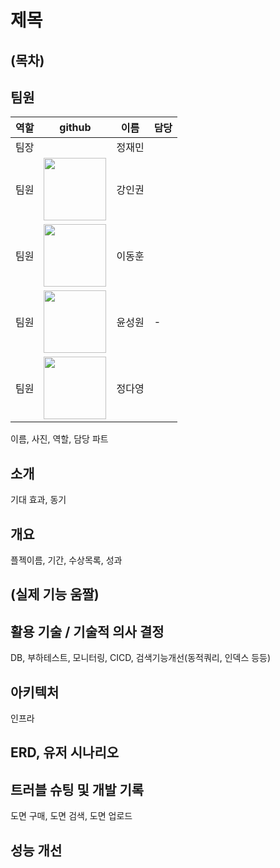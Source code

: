 # 제목
## (목차)
## 팀원

|역할|github|이름|담당|
|---|---|---|---|
|팀장|  | 정재민 ||
|팀원| [<img src="https://avatars.githubusercontent.com/u/105264785?v=4" height=100 width=100>](https://github.com/tnqkr3494) | 강인권 | |
|팀원| [<img src="https://avatars.githubusercontent.com/u/123933574?v=4" height=100 width=100>](https://github.com/LEEDONGH00N) | 이동훈 ||
|팀원| [<img src="https://avatars.githubusercontent.com/u/63222221?v=4" height=100 width=100> ](https://github.com/mete0rfish)| 윤성원 | - |
|팀원| [<img src="https://avatars.githubusercontent.com/u/92675692?v=4" height=100 width=100> ](https://github.com/day024) | 정다영 ||

이름, 사진, 역할, 담당 파트
## 소개
기대 효과, 동기
## 개요
플젝이름, 기간, 수상목록, 성과
## (실제 기능 움짤)
## 활용 기술 / 기술적 의사 결정
DB, 부하테스트, 모니터링, CICD, 검색기능개선(동적쿼리, 인덱스 등등)
## 아키텍처
인프라
## ERD, 유저 시나리오
## 트러블 슈팅 및 개발 기록
도면 구매, 도면 검색, 도면 업로드
## 성능 개선
